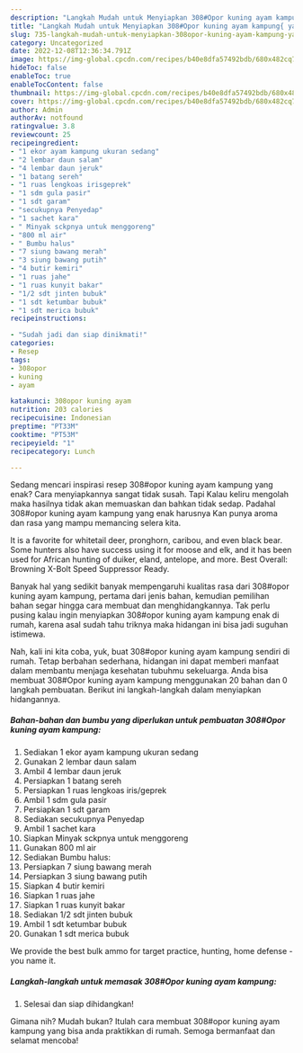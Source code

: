 ```yaml
---
description: "Langkah Mudah untuk Menyiapkan 308#Opor kuning ayam kampung{ yang Lezat Sekali,  Menu Buat lebaran"
title: "Langkah Mudah untuk Menyiapkan 308#Opor kuning ayam kampung{ yang Lezat Sekali,  Menu Buat lebaran"
slug: 735-langkah-mudah-untuk-menyiapkan-308opor-kuning-ayam-kampung-yang-lezat-sekali-menu-buat-lebaran
category: Uncategorized
date: 2022-12-08T12:36:34.791Z
image: https://img-global.cpcdn.com/recipes/b40e8dfa57492bdb/680x482cq70/308opor-kuning-ayam-kampung-foto-resep-utama.jpg
hideToc: false
enableToc: true
enableTocContent: false
thumbnail: https://img-global.cpcdn.com/recipes/b40e8dfa57492bdb/680x482cq70/308opor-kuning-ayam-kampung-foto-resep-utama.jpg
cover: https://img-global.cpcdn.com/recipes/b40e8dfa57492bdb/680x482cq70/308opor-kuning-ayam-kampung-foto-resep-utama.jpg
author: Admin
authorAv: notfound
ratingvalue: 3.8
reviewcount: 25
recipeingredient:
- "1 ekor ayam kampung ukuran sedang"
- "2 lembar daun salam"
- "4 lembar daun jeruk"
- "1 batang sereh"
- "1 ruas lengkoas irisgeprek"
- "1 sdm gula pasir"
- "1 sdt garam"
- "secukupnya Penyedap"
- "1 sachet kara"
- " Minyak sckpnya untuk menggoreng"
- "800 ml air"
- " Bumbu halus"
- "7 siung bawang merah"
- "3 siung bawang putih"
- "4 butir kemiri"
- "1 ruas jahe"
- "1 ruas kunyit bakar"
- "1/2 sdt jinten bubuk"
- "1 sdt ketumbar bubuk"
- "1 sdt merica bubuk"
recipeinstructions:

- "Sudah jadi dan siap dinikmati!"
categories:
- Resep
tags:
- 308opor
- kuning
- ayam

katakunci: 308opor kuning ayam 
nutrition: 203 calories
recipecuisine: Indonesian
preptime: "PT33M"
cooktime: "PT53M"
recipeyield: "1"
recipecategory: Lunch

---
```



Sedang mencari inspirasi resep 308#opor kuning ayam kampung yang enak? Cara menyiapkannya sangat tidak susah. Tapi Kalau keliru mengolah maka hasilnya tidak akan memuaskan dan bahkan tidak sedap. Padahal 308#opor kuning ayam kampung yang enak harusnya Kan punya aroma dan rasa yang mampu memancing selera kita.


It is a favorite for whitetail deer, pronghorn, caribou, and even black bear. Some hunters also have success using it for moose and elk, and it has been used for African hunting of duiker, eland, antelope, and more. Best Overall: Browning X-Bolt Speed Suppressor Ready.

Banyak hal yang sedikit banyak mempengaruhi kualitas rasa dari 308#opor kuning ayam kampung, pertama dari jenis bahan, kemudian pemilihan bahan segar hingga cara membuat dan menghidangkannya. Tak perlu pusing kalau ingin menyiapkan 308#opor kuning ayam kampung enak di rumah, karena asal sudah tahu triknya maka hidangan ini bisa jadi suguhan istimewa.


Nah, kali ini kita coba, yuk, buat 308#opor kuning ayam kampung sendiri di rumah. Tetap berbahan sederhana, hidangan ini dapat memberi manfaat dalam membantu menjaga kesehatan tubuhmu sekeluarga. Anda bisa membuat 308#Opor kuning ayam kampung menggunakan 20 bahan dan 0 langkah pembuatan. Berikut ini langkah-langkah dalam menyiapkan hidangannya.

<!--inarticleads1-->

##### Bahan-bahan dan bumbu yang diperlukan untuk pembuatan 308#Opor kuning ayam kampung:

1. Sediakan 1 ekor ayam kampung ukuran sedang
1. Gunakan 2 lembar daun salam
1. Ambil 4 lembar daun jeruk
1. Persiapkan 1 batang sereh
1. Persiapkan 1 ruas lengkoas iris/geprek
1. Ambil 1 sdm gula pasir
1. Persiapkan 1 sdt garam
1. Sediakan secukupnya Penyedap
1. Ambil 1 sachet kara
1. Siapkan  Minyak sckpnya untuk menggoreng
1. Gunakan 800 ml air
1. Sediakan  Bumbu halus:
1. Persiapkan 7 siung bawang merah
1. Persiapkan 3 siung bawang putih
1. Siapkan 4 butir kemiri
1. Siapkan 1 ruas jahe
1. Siapkan 1 ruas kunyit bakar
1. Sediakan 1/2 sdt jinten bubuk
1. Ambil 1 sdt ketumbar bubuk
1. Gunakan 1 sdt merica bubuk


We provide the best bulk ammo for target practice, hunting, home defense - you name it. 

<!--inarticleads2-->

##### Langkah-langkah untuk memasak 308#Opor kuning ayam kampung:


1. Selesai dan siap dihidangkan!



Gimana nih? Mudah bukan? Itulah cara membuat 308#opor kuning ayam kampung yang bisa anda praktikkan di rumah. Semoga bermanfaat dan selamat mencoba!
